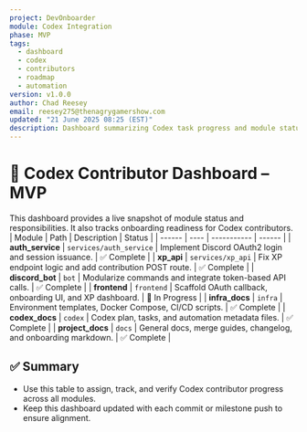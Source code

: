 ```yaml
---
project: DevOnboarder
module: Codex Integration
phase: MVP
tags:
  - dashboard
  - codex
  - contributors
  - roadmap
  - automation
version: v1.0.0
author: Chad Reesey
email: reesey275@thenagrygamershow.com
updated: "21 June 2025 08:25 (EST)"
description: Dashboard summarizing Codex task progress and module status for contributors.
---
```

# 🧩 Codex Contributor Dashboard – MVP

This dashboard provides a live snapshot of module status and responsibilities.
It also tracks onboarding readiness for Codex contributors.
| Module | Path | Description | Status |
| ------ | ---- | ----------- | ------ |
| **auth_service** | `services/auth_service` | Implement Discord OAuth2 login and session issuance. | ✅ Complete |
| **xp_api** | `services/xp_api` | Fix XP endpoint logic and add contribution POST route. | ✅ Complete |
| **discord_bot** | `bot` | Modularize commands and integrate token-based API calls. | ✅ Complete |
| **frontend** | `frontend` | Scaffold OAuth callback, onboarding UI, and XP dashboard. | 🚧 In Progress |
| **infra_docs** | `infra` | Environment templates, Docker Compose, CI/CD scripts. | ✅ Complete |
| **codex_docs** | `codex` | Codex plan, tasks, and automation metadata files. | ✅ Complete |
| **project_docs** | `docs` | General docs, merge guides, changelog, and onboarding markdown. | ✅ Complete |

## ✅ Summary

- Use this table to assign, track, and verify Codex contributor progress across all modules.
- Keep this dashboard updated with each commit or milestone push to ensure alignment.
